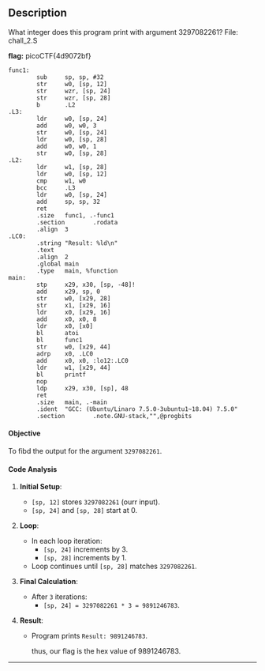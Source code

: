 ## Description
What integer does this program print with argument 3297082261? 
File: chall_2.S 

**flag:** picoCTF{4d9072bf}

```
func1:
        sub     sp, sp, #32
        str     w0, [sp, 12]
        str     wzr, [sp, 24]
        str     wzr, [sp, 28]
        b       .L2
.L3:
        ldr     w0, [sp, 24]
        add     w0, w0, 3
        str     w0, [sp, 24]
        ldr     w0, [sp, 28]
        add     w0, w0, 1
        str     w0, [sp, 28]
.L2:
        ldr     w1, [sp, 28]
        ldr     w0, [sp, 12]
        cmp     w1, w0
        bcc     .L3
        ldr     w0, [sp, 24]
        add     sp, sp, 32
        ret
        .size   func1, .-func1
        .section        .rodata
        .align  3
.LC0:
        .string "Result: %ld\n"
        .text
        .align  2
        .global main
        .type   main, %function
main:
        stp     x29, x30, [sp, -48]!
        add     x29, sp, 0
        str     w0, [x29, 28]
        str     x1, [x29, 16]
        ldr     x0, [x29, 16]
        add     x0, x0, 8
        ldr     x0, [x0]
        bl      atoi
        bl      func1
        str     w0, [x29, 44]
        adrp    x0, .LC0
        add     x0, x0, :lo12:.LC0
        ldr     w1, [x29, 44]
        bl      printf
        nop
        ldp     x29, x30, [sp], 48
        ret
        .size   main, .-main
        .ident  "GCC: (Ubuntu/Linaro 7.5.0-3ubuntu1~18.04) 7.5.0"
        .section        .note.GNU-stack,"",@progbits
```

#### Objective
To fibd the output for the argument `3297082261`.

#### Code Analysis

1. **Initial Setup**:
   - `[sp, 12]` stores `3297082261` (ourr input).
   - `[sp, 24]` and `[sp, 28]` start at 0.

2. **Loop**:
   - In each loop iteration:
     - `[sp, 24]` increments by 3.
     - `[sp, 28]` increments by 1.
   - Loop continues until `[sp, 28]` matches `3297082261`.

3. **Final Calculation**:
   - After `3` iterations:
     - `[sp, 24] = 3297082261 * 3 = 9891246783`.

4. **Result**:
   - Program prints `Result: 9891246783`.
  
     thus, our flag is the hex value of 9891246783.

---

